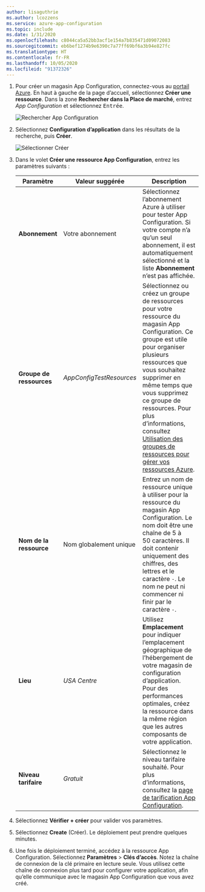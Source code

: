 ```yaml
---
author: lisaguthrie
ms.author: lcozzens
ms.service: azure-app-configuration
ms.topic: include
ms.date: 1/31/2020
ms.openlocfilehash: c8044ca5a52bb3acf1e154a7b835471d09072083
ms.sourcegitcommit: eb6bef1274b9e6390c7a77ff69bf6a3b94e827fc
ms.translationtype: HT
ms.contentlocale: fr-FR
ms.lasthandoff: 10/05/2020
ms.locfileid: "91372326"
---
```

1. Pour créer un magasin App Configuration, connectez-vous au [portail Azure](https://portal.azure.com). En haut à gauche de la page d’accueil, sélectionnez **Créer une ressource**. Dans la zone **Rechercher dans la Place de marché**, entrez *App Configuration* et sélectionnez <kbd>Entrée</kbd>.

    ![Rechercher App Configuration](media/azure-app-configuration-create/azure-portal-search.png)

1. Sélectionnez **Configuration d’application** dans les résultats de la recherche, puis **Créer**.

    ![Sélectionner Créer](media/azure-app-configuration-create/azure-portal-app-configuration-create.png)

1. Dans le volet **Créer une ressource App Configuration**, entrez les paramètres suivants :

    | Paramètre | Valeur suggérée | Description |
    |---|---|---|
    | **Abonnement** | Votre abonnement | Sélectionnez l’abonnement Azure à utiliser pour tester App Configuration. Si votre compte n’a qu’un seul abonnement, il est automatiquement sélectionné et la liste **Abonnement** n’est pas affichée. |
    | **Groupe de ressources** | *AppConfigTestResources* | Sélectionnez ou créez un groupe de ressources pour votre ressource du magasin App Configuration. Ce groupe est utile pour organiser plusieurs ressources que vous souhaitez supprimer en même temps que vous supprimez ce groupe de ressources. Pour plus d’informations, consultez [Utilisation des groupes de ressources pour gérer vos ressources Azure](/azure/azure-resource-manager/resource-group-overview). |
    | **Nom de la ressource** | Nom globalement unique | Entrez un nom de ressource unique à utiliser pour la ressource du magasin App Configuration. Le nom doit être une chaîne de 5 à 50 caractères. Il doit contenir uniquement des chiffres, des lettres et le caractère `-`. Le nom ne peut ni commencer ni finir par le caractère `-`. |
    | **Lieu** | *USA Centre* | Utilisez **Emplacement** pour indiquer l’emplacement géographique de l’hébergement de votre magasin de configuration d’application. Pour des performances optimales, créez la ressource dans la même région que les autres composants de votre application. |
    | **Niveau tarifaire** | *Gratuit* | Sélectionnez le niveau tarifaire souhaité. Pour plus d’informations, consultez la [page de tarification App Configuration](https://azure.microsoft.com/pricing/details/app-configuration). |

1. Sélectionnez **Vérifier + créer** pour valider vos paramètres.

1. Sélectionnez **Create** (Créer). Le déploiement peut prendre quelques minutes.

1. Une fois le déploiement terminé, accédez à la ressource App Configuration. Sélectionnez **Paramètres** > **Clés d’accès**. Notez la chaîne de connexion de la clé primaire en lecture seule. Vous utilisez cette chaîne de connexion plus tard pour configurer votre application, afin qu’elle communique avec le magasin App Configuration que vous avez créé.
